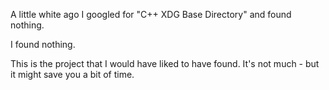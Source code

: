 
A little white ago I googled for "C++ XDG Base Directory" and found nothing.

I found nothing.

This is the project that I would have liked to have found. It's not much - but it might save you a bit of time.
